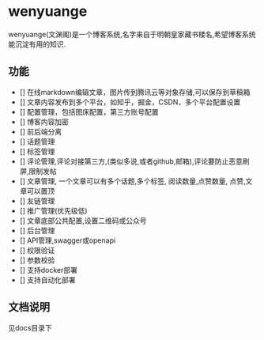 

# wenyuange

wenyuange(文渊阁)是一个博客系统,名字来自于明朝皇家藏书楼名,希望博客系统能沉淀有用的知识.

## 功能

- [] 在线markdown编辑文章，图片传到腾讯云等对象存储,可以保存到草稿箱
- [] 文章内容发布到多个平台，如知乎，掘金，CSDN，多个平台配置设置
- [] 配置管理，包括图床配置，第三方账号配置
- [] 博客内容加密
- [] 前后端分离
- [] 话题管理
- [] 标签管理 
- [] 评论管理,评论对接第三方,(类似多说,或者github,邮箱),评论要防止恶意刷屏,限制发帖
- [] 文章管理, 一个文章可以有多个话题,多个标签, 阅读数量,点赞数量, 点赞,文章可以置顶
- [] 友链管理
- [] 推广管理(优先级低)
- [] 文章底部公共配置,设置二维码或公众号
- [] 后台管理
- [] API管理,swagger或openapi
- [] 权限验证 
- [] 参数校验
- [] 支持docker部署
- [] 支持自动化部署


## 文档说明

见docs目录下
